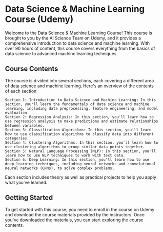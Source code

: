 # Data Science & Machine Learning Course (Udemy)

Welcome to the Data Science & Machine Learning Course! This course is brought to you by the AI Science Team on Udemy, and it provides a comprehensive introduction to data science and machine learning. With over 90 hours of content, this course covers everything from the basics of data science to advanced machine learning techniques.

## Course Contents

The course is divided into several sections, each covering a different area of data science and machine learning. Here's an overview of the contents of each section:

    Section 1: Introduction to Data Science and Machine Learning: In this section, you'll learn the fundamentals of data science and machine learning, including data preprocessing, feature engineering, and model evaluation.
    Section 2: Regression Analysis: In this section, you'll learn how to use regression analysis to make predictions and estimate relationships between variables.
    Section 3: Classification Algorithms: In this section, you'll learn how to use classification algorithms to classify data into different categories.
    Section 4: Clustering Algorithms: In this section, you'll learn how to use clustering algorithms to group similar data points together.
    Section 5: Natural Language Processing (NLP): In this section, you'll learn how to use NLP techniques to work with text data.
    Section 6: Deep Learning: In this section, you'll learn how to use deep learning techniques, including neural networks and convolutional neural networks (CNNs), to solve complex problems.

Each section includes theory as well as practical projects to help you apply what you've learned.

## Getting Started

To get started with this course, you need to enroll in the course on Udemy and download the course materials provided by the instructors. Once you've downloaded the materials, you can start exploring the course contents.
